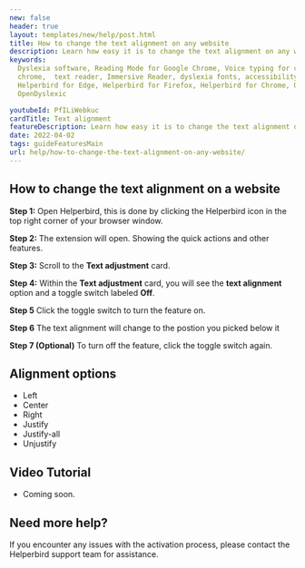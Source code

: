 ```yaml
---
new: false
header: true
layout: templates/new/help/post.html
title: How to change the text alignment on any website
description: Learn how easy it is to change the text alignment on any website.
keywords:
  Dyslexia software, Reading Mode for Google Chrome, Voice typing for chrome, Text to speech for
  chrome,  text reader, Immersive Reader, dyslexia fonts, accessibility software, dyslexia software,
  Helperbird for Edge, Helperbird for Firefox, Helperbird for Chrome, Opendyslexic for Chrome,
  OpenDyslexic

youtubeId: PfILiWebkuc
cardTitle: Text alignment
featureDescription: Learn how easy it is to change the text alignment on any website.
date: 2022-04-02
tags: guideFeaturesMain
url: help/how-to-change-the-text-alignment-on-any-website/
---
```


## How to change the text alignment on a website

**Step 1:** Open Helperbird, this is done by clicking the Helperbird icon in the top right corner of your browser window.

**Step 2:** The extension will open. Showing the quick actions and other features.

**Step 3:** Scroll to the **Text adjustment** card.

**Step 4:** Within the **Text adjustment** card, you will see the **text alignment** option and a toggle switch labeled **Off**.

**Step 5** Click the toggle switch to turn the feature on.

**Step 6** The text alignment will change to the postion you picked below it

**Step 7 (Optional)** To turn off the feature, click the toggle switch again.




## Alignment options

- Left
- Center
- Right
- Justify
- Justify-all
- Unjustify



## Video Tutorial

- Coming soon.



## Need more help?

If you encounter any issues with the activation process, please contact the Helperbird support team for assistance.



